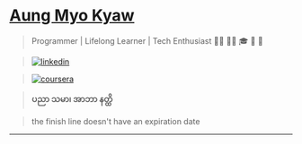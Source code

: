 # [Aung Myo Kyaw](https://www.aungmyokyaw.com)

> Programmer | Lifelong Learner | Tech Enthusiast
> 👨‍💻 🧘‍♂️ 🎓 🎉 🌼

> [![linkedin](https://img.shields.io/badge/LinkedIn-0077B5?style=for-the-badge&logo=linkedin&logoColor=white)](https://www.linkedin.com/in/aungmyokyaw/)

> [![coursera](https://img.shields.io/badge/Coursera-0056D2?style=for-the-badge&logo=coursera&logoColor=white)](https://www.coursera.org/learner/aungmyokyaw)

> **ပညာ သမာ၊ အာဘာ နတ္ထိ**

> the finish line doesn't have an expiration date

---
